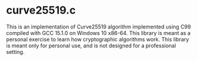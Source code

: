 # curve25519.c
This is an implementation of Curve25519 algorithm implemented using C99 compiled with GCC 15.1.0 on Windows 10 x86-64. This library is meant as a personal exercise to learn how cryptographic algorithms work. This library is meant only for personal use, and is not designed for a professional setting.